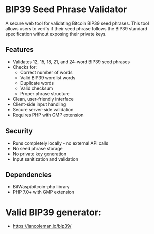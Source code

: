 # BIP39 Seed Phrase Validator

A secure web tool for validating Bitcoin BIP39 seed phrases. This tool allows users to verify if their seed phrase follows the BIP39 standard specification without exposing their private keys.

## Features

- Validates 12, 15, 18, 21, and 24-word BIP39 seed phrases
- Checks for:
  - Correct number of words
  - Valid BIP39 wordlist words
  - Duplicate words
  - Valid checksum
  - Proper phrase structure
- Clean, user-friendly interface
- Client-side input handling
- Secure server-side validation
- Requires PHP with GMP extension

## Security

- Runs completely locally - no external API calls
- No seed phrase storage
- No private key generation
- Input sanitization and validation

## Dependencies

- BitWasp/bitcoin-php library
- PHP 7.0+ with GMP extension

# Valid BIP39 generator:
- https://iancoleman.io/bip39/
